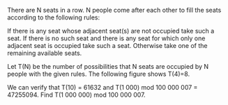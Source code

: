 

There are N seats in a row. N people come after each other to fill the seats according to the following rules:

If there is any seat whose adjacent seat(s) are not occupied take such a seat.
If there is no such seat and there is any seat for which only one adjacent seat is occupied take such a seat.
Otherwise take one of the remaining available seats. 

Let T(N) be the number of possibilities that N seats are occupied by N people with the given rules. The following figure shows T(4)=8.




We can verify that T(10) = 61632 and T(1 000) mod 100 000 007 = 47255094.
Find T(1 000 000) mod 100 000 007.
